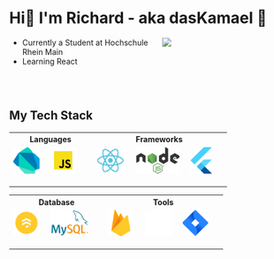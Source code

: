 # Hi👋 I'm Richard - aka dasKamael 🐫

[<img align="right" width="45%" src="https://github-readme-stats-ouuan.vercel.app/api?username=dasKamael&theme=dark&show_icons=true">](https://metrics.lecoq.io/dasKamael?template=classic)
* Currently a Student at Hochschule Rhein Main
* Learning React

<br>
<br>

## My Tech Stack

<table>
    <tr>
        <th>Languages</th>
        <th>Frameworks</th>
    </tr>
    <td>
    <a href="https://dart.dev/">
        <img
        src="./images/dart_logo.png"
        alt="Dart" height="48px"
        align="left"
        style="max-width: 100%; margin:0px 20px 20px 0;"> 
    </a>
    <a href="https://developer.mozilla.org/de/docs/Web/JavaScript">
        <img
        src="./images/js_logo.png"
        alt="Javascript" height="48px"
        align="left"
        style="max-width: 100%; margin:0px 20px 0px 0;"> 
    </a>    
    </td>
    <td>
    <a href="https://reactjs.org/">
        <img
        src="./images/react_logo.png"
        alt="React" height="48px" 
        align="left"
        style="max-width: 100%; margin:0px 20px 20px 0;"> 
    </a>
    <a href="https://flutter.dev/">
        <img
        src="./images/node_logo.svg"
        alt="Node" height="48px" 
        align="left"
        style="max-width: 100%; margin:0px 20px 20px 0;"> 
    </a>
    <a href="https://nodejs.org/">
        <img
        src="./images/flutter_logo.svg"
        alt="Flutter" height="48px" 
        align="left"
        style="max-width: 100%; margin:0px 20px 0px 0;"> 
    </a>
    </td>
</table>


<table>
    <tr>
        <th>Database</th>
        <th>Tools</th>
    </tr>
    <td>
    <a href="https://firebase.google.com/products/firestore">
        <img
        src="./images/firestore_logo.svg"
        alt="Firestore" height="48px"
        align="left"
        style="max-width: 100%; margin:0px 20px 20px 0;"> 
    </a>
    <a href="https://www.mysql.com/">
        <img
        src="./images/mysql_logo.png"
        alt="MySQL" height="48px"
        align="left"
        style="max-width: 100%; margin:0px 20px 0px 0;"> 
    </a>    
    </td>
    <td>
    <a href="https://firebase.google.com/">
        <img
        src="./images/firebase_logo.svg"
        alt="Firebase" height="48px" 
        align="left"
        style="max-width: 100%; margin:0px 20px 20px 0;"> 
    </a>
    <a href="https://git-scm.com/">
        <img
        src="./images/git_logo.png"
        alt="Git" height="48px" 
        align="left"
        style="max-width: 100%; margin:0px 20px 20px 0;"> 
    </a>
    <a href="https://www.atlassian.com/de/software/jira">
        <img
        src="./images/jira_logo.svg"
        alt="Jira" height="48px" 
        align="left"
        style="max-width: 100%; margin:0px 20px 0px 0;"> 
    </a>
    </td>
</table>



<!--
**dasKamael/dasKamael** is a ✨ _special_ ✨ repository because its `README.md` (this file) appears on your GitHub profile.

Here are some ideas to get you started:

- 🔭 I’m currently working on ...
- 🌱 I’m currently learning ...
- 👯 I’m looking to collaborate on ...
- 🤔 I’m looking for help with ...
- 💬 Ask me about ...
- 📫 How to reach me: ...
- 😄 Pronouns: ...
- ⚡ Fun fact: ...
-->
